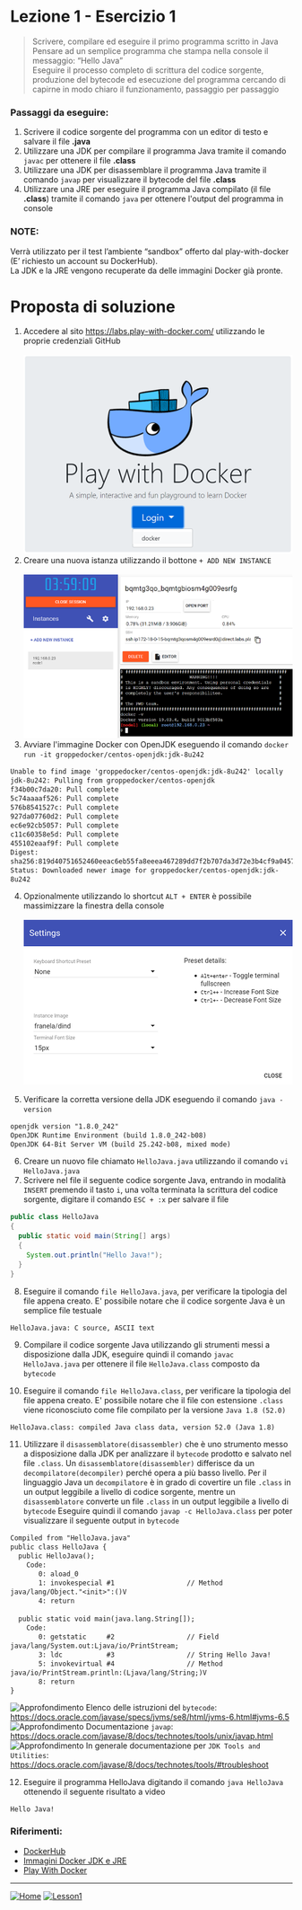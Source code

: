 # Lezione 1 - Esercizio 1
 
> Scrivere, compilare ed eseguire il primo programma scritto in Java
> <br/>Pensare ad un semplice programma che stampa nella console il messaggio: “Hello Java”
> <br/>Eseguire il processo completo di scrittura del codice sorgente, produzione del bytecode ed esecuzione del programma cercando di capirne in modo chiaro il funzionamento, passaggio per passaggio

### Passaggi da eseguire:
1. Scrivere il codice sorgente del programma con un editor di testo e salvare il file **.java**
2. Utilizzare una JDK per compilare il programma Java tramite il comando `javac` per ottenere il file **.class**
3. Utilizzare una JDK per disassemblare il programma Java tramite il comando `javap` per visualizzare il bytecode del file **.class**
4. Utilizzare una JRE per eseguire il programma Java compilato (il file **.class**) tramite il comando `java` per ottenere l'output del programma in console
  
### NOTE: 
Verrà utilizzato per il test l’ambiente “sandbox” offerto dal play-with-docker (E’ richiesto un account su DockerHub).<br/>
La JDK e la JRE vengono recuperate da delle immagini Docker già pronte.

# Proposta di soluzione

1. Accedere al sito https://labs.play-with-docker.com/ utilizzando le proprie credenziali GitHub <br/> <br/>
![PlayWithDocker](../../../../../resources/images/playwithdocker/play-with-docker-login-1_50.png)
2. Creare una nuova istanza utilizzando il bottone `+ ADD NEW INSTANCE` <br/> <br/>
![PlayWithDocker](../../../../../resources/images/playwithdocker/play-with-docker-login-4_50.png)
3. Avviare l'immagine Docker con OpenJDK eseguendo il comando `docker run -it groppedocker/centos-openjdk:jdk-8u242`
```console
Unable to find image 'groppedocker/centos-openjdk:jdk-8u242' locally
jdk-8u242: Pulling from groppedocker/centos-openjdk
f34b00c7da20: Pull complete 
5c74aaaaf526: Pull complete 
576b8541527c: Pull complete 
927da07760d2: Pull complete 
ec6e92cb5057: Pull complete 
c11c60358e5d: Pull complete 
455102eaaf9f: Pull complete 
Digest: sha256:819d40751652460eeac6eb55fa8eeea467289dd7f2b707da3d72e3b4cf9a0457
Status: Downloaded newer image for groppedocker/centos-openjdk:jdk-8u242
```
4. Opzionalmente utilizzando lo shortcut `ALT + ENTER` è possibile massimizzare la finestra della console <br/> <br/>
![PlayWithDocker](../../../../../resources/images/playwithdocker/play-with-docker-login-5_50.png)

5. Verificare la corretta versione della JDK eseguendo il comando `java -version`
```console
openjdk version "1.8.0_242"
OpenJDK Runtime Environment (build 1.8.0_242-b08)
OpenJDK 64-Bit Server VM (build 25.242-b08, mixed mode)
```
6. Creare un nuovo file chiamato `HelloJava.java` utilizzando il comando `vi HelloJava.java`
7. Scrivere nel file il seguente codice sorgente Java, entrando in modalità `INSERT` premendo il tasto `i`, una volta terminata la scrittura del codice sorgente, digitare il comando `ESC + :x` per salvare il file
```java
public class HelloJava
{
  public static void main(String[] args)
  {
    System.out.println("Hello Java!");
  }
}
```
8. Eseguire il comando `file HelloJava.java`, per verificare la tipologia del file appena creato. E' possibile notare che il codice sorgente Java è un semplice file testuale
```console
HelloJava.java: C source, ASCII text
```
9. Compilare il codice sorgente Java utilizzando gli strumenti messi a disposizione dalla JDK, eseguire quindi il comando `javac HelloJava.java` per ottenere il file `HelloJava.class` composto da `bytecode`

10. Eseguire il comando `file HelloJava.class`, per verificare la tipologia del file appena creato. E' possibile notare che il file con estensione `.class` viene riconosciuto come file compilato per la versione `Java 1.8 (52.0)`
```console
HelloJava.class: compiled Java class data, version 52.0 (Java 1.8)
```
11. Utilizzare il `disassemblatore(disassembler)` che è uno strumento messo a disposizione dalla JDK per analizzare il `bytecode` prodotto e salvato nel file `.class`. Un `disassemblatore(disassembler)` differisce da un `decompilatore(decompiler)` perché opera a più basso livello. Per il linguaggio Java un `decompilatore` è in grado di covertire un file `.class` in un output leggibile a livello di codice sorgente, mentre un `disassemblatore` converte un file `.class` in un output leggibile a livello di `bytecode`
Eseguire quindi il comando `javap -c HelloJava.class` per poter visualizzare il seguente output in `bytecode`

```console
Compiled from "HelloJava.java"
public class HelloJava {
  public HelloJava();
    Code:
       0: aload_0
       1: invokespecial #1                  // Method java/lang/Object."<init>":()V
       4: return

  public static void main(java.lang.String[]);
    Code:
       0: getstatic     #2                  // Field java/lang/System.out:Ljava/io/PrintStream;
       3: ldc           #3                  // String Hello Java!
       5: invokevirtual #4                  // Method java/io/PrintStream.println:(Ljava/lang/String;)V
       8: return
}
```
![Approfondimento][magnifying_glass_32] Elenco delle istruzioni del `bytecode`: https://docs.oracle.com/javase/specs/jvms/se8/html/jvms-6.html#jvms-6.5 <br/>
![Approfondimento][magnifying_glass_32] Documentazione `javap`: https://docs.oracle.com/javase/8/docs/technotes/tools/unix/javap.html <br/>
![Approfondimento][magnifying_glass_32] In generale documentazione per `JDK Tools and Utilities`: https://docs.oracle.com/javase/8/docs/technotes/tools/#troubleshoot

12. Eseguire il programma HelloJava digitando il comando `java HelloJava` ottenendo il seguente risultato a video
```console
Hello Java!
```

### Riferimenti:

- [DockerHub][dockerhub]
- [Immagini Docker JDK e JRE][groppedockerjdk]
- [Play With Docker][playwithdocker]

<!-- Definizione dei link per le risorse esterne -->
[dockerhub]: <https://hub.docker.com/>
[groppedockerjdk]: <https://hub.docker.com/r/groppedocker/centos-openjdk>
[playwithdocker]: <https://labs.play-with-docker.com/>

***
[![Home][img_home]][href_home]
[![Lesson1][img_lesson]][href_lesson]

<!-- Definizione dei link per la navigazione -->
[img_home]: <http://files.softicons.com/download/toolbar-icons/soft-icons-by-lokas-software/png/48x48/0007-home.png>
[href_home]: <https://groppedev.github.io/java-getting-started/>
[img_lesson]: <http://files.softicons.com/download/toolbar-icons/ravenna-3d-icons-by-double-j-design/png/48x48/Books.png>
[href_lesson]: <../>
[img_lesson]: <http://files.softicons.com/download/toolbar-icons/ravenna-3d-icons-by-double-j-design/png/48x48/Books.png>
[magnifying_glass_48]: <http://files.softicons.com/download/toolbar-icons/vista-base-software-icons-2-by-icons-land/png/48x48/Magnifier2.png>
[magnifying_glass_32]: <http://files.softicons.com/download/toolbar-icons/vista-base-software-icons-2-by-icons-land/png/32x32/Magnifier2.png>

<!-- Definizione dei link -->
[dockerhub]: <https://hub.docker.com/>
[groppedockerjdk]: <https://hub.docker.com/r/groppedocker/centos-openjdk>
[playwithdocker]: <https://labs.play-with-docker.com/>
<!-- Tabella commentata -->
<!--| First Header  | Second Header |-->
<!--| ------------- | ------------- |-->
<!--| Content Cell  | Content Cell  |-->
<!--| Content Cell  | Content Cell  |-->
